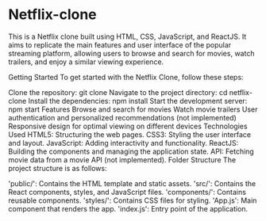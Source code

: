 # Netflix-clone
This is a Netflix clone built using HTML, CSS, JavaScript, and ReactJS. It aims to replicate the main features and user interface of the popular streaming platform, allowing users to browse and search for movies, watch trailers, and enjoy a similar viewing experience.

Getting Started
To get started with the Netflix Clone, follow these steps:

Clone the repository: git clone <repository-url>
Navigate to the project directory: cd netflix-clone
Install the dependencies: npm install
Start the development server: npm start
Features
Browse and search for movies
Watch movie trailers
User authentication and personalized recommendations (not implemented)
Responsive design for optimal viewing on different devices
Technologies Used
HTML5: Structuring the web pages.
CSS3: Styling the user interface and layout.
JavaScript: Adding interactivity and functionality.
ReactJS: Building the components and managing the application state.
API: Fetching movie data from a movie API (not implemented).
Folder Structure
The project structure is as follows:

'public/': Contains the HTML template and static assets.
'src/': Contains the React components, styles, and JavaScript files.
'components/': Contains reusable components.
'styles/': Contains CSS files for styling.
'App.js': Main component that renders the app.
'index.js': Entry point of the application.
